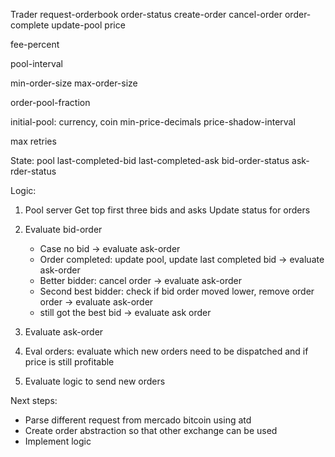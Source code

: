 
Trader
request-orderbook
order-status
create-order
cancel-order
order-complete
update-pool
price


fee-percent

pool-interval

min-order-size
max-order-size

order-pool-fraction

initial-pool: currency, coin
min-price-decimals
price-shadow-interval

max retries

State:
pool
last-completed-bid
last-completed-ask
bid-order-status
ask-rder-status


Logic:
1) Pool server
   Get top first three bids and asks
   Update status for orders

2) Evaluate bid-order
   - Case no bid -> evaluate ask-order
   - Order completed: update pool, update last completed bid -> evaluate ask-order
   - Better bidder: cancel order -> evaluate ask-order
   - Second best bidder: check if bid order moved lower, remove order order -> evaluate ask-order
   - still got the best bid -> evaluate ask order

3) Evaluate ask-order
4) Eval orders: evaluate which new orders need to be dispatched and if price is still profitable
5) Evaluate logic to send new orders


Next steps:
- Parse different request from mercado bitcoin using atd
- Create order abstraction so that other exchange can be used
- Implement logic

